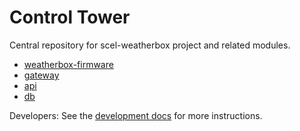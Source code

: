 # Control Tower

Central repository for scel-weatherbox project and related modules.

* [weatherbox-firmware](weatherbox-firmware)
* [gateway](gateway)
* [api](api)
* [db](database)

Developers: See the [development docs](docs/development.md) for more instructions.


